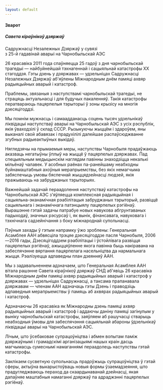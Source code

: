 ```yaml
---
layout: default
---
```


#### Зварот

##### Савета кіраўнікоў дзяржаў  
Садружнасці Незалежных Дзяржаў у сувязі  
з 25-й гадавінай аварыі на Чарнобыльскай АЭС

26 красавіка 2011 года спаўняецца 25 гадоў з дня чарнобыльскай трагедыі
— найбуйнейшай тэхнагеннай і сацыяльнай катастрофы ХХ стагоддзя. Гэты
дзень у дзяржавах — удзельніцах Садружнасці Незалежных Дзяржаў
аб'яўлены Міжнародным днём памяці ахвяр радыяцыйных аварый і
катастроф.

Праблемы, звязаныя з наступствамі чарнобыльскай трагедыі, не страцяць
актуальнасці і для будучых пакаленняў. Такія катастрофы ператвараюць
пацярпелыя тэрыторыі ў зоны крызісу на многія дзесяцігоддзі.

Мы помнім мужнасць і самаадданасць соцень тысяч удзельнікаў ліквідацыі
наступстваў аварыі на Чарнобыльскай АЭС з усіх рэспублік, якія
ўваходзілі ў склад СССР. Рызыкуючы жыццём і здароўем, яны
выканалі свой абавязак і прадухілілі далейшае распаўсюджванне
згубных радыеактыўных выкідаў.

Нягледзячы на прымаемыя меры, наступствы Чарнобыля прадаўжаюць аказваць
негатыўны ўплыў на жыццё ў пацярпелых дзяржавах. Пад спецыяльным
медыцынскім наглядам павінны знаходзіцца некалькі мільёнаў
чалавек. У асобных раёнах па-ранейшаму неабходны буйнамаштабныя
ахоўныя мерапрыемствы, без якіх немагчыма забяспечыць умовы бяспечнай
жыццядзейнасці людзей, якія пражываюць на забруджаных тэрыторыях.

Важнейшай задачай пераадолення наступстваў катастрофы на Чарнобыльскай
АЭС з'яўляецца комплексная радыяцыйная і сацыяльна-эканамічная
рэабілітацыя забруджаных тэрыторый, развіццё сацыяльнага і
эканамічнага патэнцыялу пацярпелых рэгіёнаў. Вырашэнне гэтай
задачы патрабуе новых навукова абгрунтаваных падыходаў, значных
рэсурсаў і, як вынік, фінансавага, навуковага і тэхнічнага
садзейнічання з боку міжнароднай супольнасці.

Пэўныя захады ў гэтым напрамку ўжо зроблены: Генеральная Асамблея ААН
абвясціла трэцяе дзесяцігоддзе пасля Чарнобыля, 2006—2016 гады,
Дзесяцігоддзем рэабілітацыі і ўстойлівага развіцця пацярпелых
рэгіёнаў, ажыццяўленне якога павінна быць накіравана на
забеспячэнне вяртання пацярпелага насельніцтва да
нармальнага жыцця. Рэалізуецца адпаведны план дзеянняў ААН.

Мы з задавальненнем адзначаем, што Генеральная Асамблея ААН вітала
рашэнне Савета кіраўнікоў дзяржаў СНД аб'явіць 26 красавіка
Міжнародным днём памяці ахвяр радыяцыйных аварый і катастроф у
дзяржавах — удзельніцах Садружнасці, а таксама прапанавала дзяржавам
— членам ААН адзначаць гэты Дзень і праводзіць адпаведныя
мерапрыемствы ў памяць аб ахвярах радыяцыйных аварый і
катастроф.

Адзначаючы 26 красавіка як Міжнародны дзень памяці ахвяр радыяцыйных
аварый і катастроф і аддаючы даніну памяці загінулым у выніку
чарнобыльскай катастрофы, заяўляем аб рашучасці стварыць
неабходныя ўмовы для забеспячэння сацыяльнай абароны
ўдзельнікаў ліквідацыі аварыі на Чарнобыльскай АЭС.

Лічым, што ўсебаковае супрацоўніцтва і абмен вопытам паміж дзяржаўнымі і
грамадскімі арганізацыямі нашых краін дасць магчымасць сумеснымі
намаганнямі пераадолець наступствы гэтай катастрофы.

Заклікаем сусветную супольнасць прадоўжыць супрацоўніцтва ў гэтай сферы,
актыўна выкарыстоўваць новыя формы ўзаемадзеяння, што прадугледжваюць
пераход да скаардынаванай дзейнасці, якая дапаўняе маштабныя
намаганні дзяржаў па адраджэнні пацярпелых рэгіёнаў.
